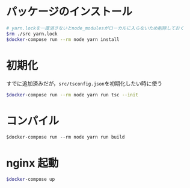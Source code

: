# パッケージのインストール
```bash
# yarn.lockを一度消さないとnode_modulesがローカルに入らないため削除しておく
$rm ./src yarn.lock
$docker-compose run --rm node yarn install
```

# 初期化
すでに追加済みだが，`src/tsconfig.json`を初期化したい時に使う
```bash
$docker-compose run --rm node yarn run tsc --init
```

# コンパイル
```
$docker-compose run --rm node yarn run build
```

# nginx 起動
```bash
$docker-compose up
```
